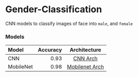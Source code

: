 # Gender-Classification

CNN models to classify images of face into `male`, and `female`

### Models

Model | Accuracy | Architecture
:---|---:|:---:
CNN | 0.93 | [CNN Arch](gender_model.png)
MobileNet | 0.98 |[Mobilenet Arch](gender_mobilenet.png)